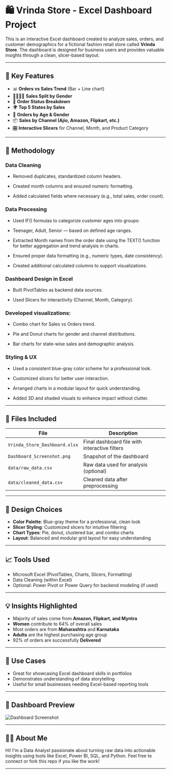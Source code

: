 # 🛍️ Vrinda Store - Excel Dashboard Project

This is an interactive Excel dashboard created to analyze sales, orders, and customer demographics for a fictional fashion retail store called **Vrinda Store**. The dashboard is designed for business users and provides valuable insights through a clean, slicer-based layout.

---

## 📌 Key Features

- 📊 **Orders vs Sales Trend** (Bar + Line chart)
- 🧍‍♂️🧍‍♀️ **Sales Split by Gender**
- 🧾 **Order Status Breakdown**
- 🌍 **Top 5 States by Sales**
- 👥 **Orders by Age & Gender**
- 📦 **Sales by Channel (Ajio, Amazon, Flipkart, etc.)**
- 🎛️ **Interactive Slicers** for Channel, Month, and Product Category

---
## 📐 Methodology
### Data Cleaning

- Removed duplicates, standardized column headers.

- Created month columns and ensured numeric formatting.

- Added calculated fields where necessary (e.g., total sales, order count).

### Data Processing

- Used IF() formulas to categorize customer ages into groups:

- Teenager, Adult, Senior — based on defined age ranges.

- Extracted Month names from the order date using the TEXT() function for better aggregation and trend analysis in charts.

- Ensured proper data formatting (e.g., numeric types, date consistency).

- Created additional calculated columns to support visualizations.

### Dashboard Design in Excel

- Built PivotTables as backend data sources.

- Used Slicers for interactivity (Channel, Month, Category).

### Developed visualizations:

- Combo chart for Sales vs Orders trend.

- Pie and Donut charts for gender and channel distributions.

- Bar charts for state-wise sales and demographic analysis.

### Styling & UX

- Used a consistent blue-gray color scheme for a professional look.

- Customized slicers for better user interaction.

- Arranged charts in a modular layout for quick understanding.

- Added 3D and shaded visuals to enhance impact without clutter.

---


## 📂 Files Included

| File | Description |
|------|-------------|
| `Vrinda_Store_Dashboard.xlsx` | Final dashboard file with interactive filters |
| `Dashboard_Screenshot.png`    | Snapshot of the dashboard |
| `data/raw_data.csv`           | Raw data used for analysis (optional) |
| `data/cleaned_data.csv`       | Cleaned data after preprocessing |

---

## 🎨 Design Choices

- **Color Palette**: Blue-gray theme for a professional, clean look
- **Slicer Styling**: Customized slicers for intuitive filtering
- **Chart Types**: Pie, donut, clustered bar, and combo charts
- **Layout**: Balanced and modular grid layout for easy understanding

---

## 📈 Tools Used

- Microsoft Excel (PivotTables, Charts, Slicers, Formatting)
- Data Cleaning (within Excel)
- Optional: Power Pivot or Power Query for backend modeling (if used)

---

## 💡 Insights Highlighted

- Majority of sales come from **Amazon, Flipkart, and Myntra**
- **Women** contribute to 64% of overall sales
- Most orders are from **Maharashtra** and **Karnataka**
- **Adults** are the highest purchasing age group
- 92% of orders are successfully **Delivered**

---

## 📌 Use Cases

- Great for showcasing Excel dashboard skills in portfolios
- Demonstrates understanding of data storytelling
- Useful for small businesses needing Excel-based reporting tools

---

## 📸 Dashboard Preview

![Dashboard Screenshot]([Dashboard_Screenshot.png](https://github.com/ridumjeetsingh/Excel-Sale-Project/blob/main/Dashboard_Image.png))

---

## 🙋‍♂️ About Me

Hi! I'm a Data Analyst passionate about turning raw data into actionable insights using tools like Excel, Power BI, SQL, and Python. Feel free to connect or fork this repo if you like the work!

---

